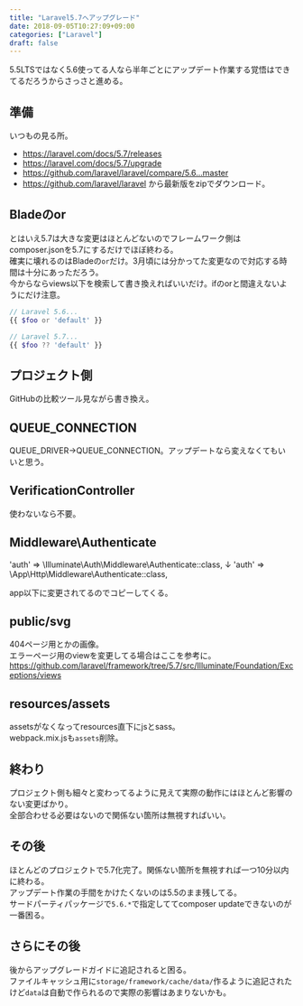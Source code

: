 ```yaml
---
title: "Laravel5.7へアップグレード"
date: 2018-09-05T10:27:09+09:00
categories: ["Laravel"]
draft: false
---
```


5.5LTSではなく5.6使ってる人なら半年ごとにアップデート作業する覚悟はできてるだろうからさっさと進める。

## 準備
いつもの見る所。

- https://laravel.com/docs/5.7/releases
- https://laravel.com/docs/5.7/upgrade
- https://github.com/laravel/laravel/compare/5.6...master
- https://github.com/laravel/laravel から最新版をzipでダウンロード。

## Bladeのor
とはいえ5.7は大きな変更はほとんどないのでフレームワーク側はcomposer.jsonを5.7にするだけでほぼ終わる。   
確実に壊れるのはBladeの`or`だけ。3月頃には分かってた変更なので対応する時間は十分にあっただろう。  
今からならviews以下を検索して書き換えればいいだけ。ifのorと間違えないようにだけ注意。

```php
// Laravel 5.6...
{{ $foo or 'default' }}

// Laravel 5.7...
{{ $foo ?? 'default' }}
```

## プロジェクト側
GitHubの比較ツール見ながら書き換え。

## QUEUE_CONNECTION
QUEUE_DRIVER→QUEUE_CONNECTION。アップデートなら変えなくてもいいと思う。

## VerificationController
使わないなら不要。

## Middleware\Authenticate
'auth' => \Illuminate\Auth\Middleware\Authenticate::class,
↓
'auth' => \App\Http\Middleware\Authenticate::class,

app以下に変更されてるのでコピーしてくる。

## public/svg
404ページ用とかの画像。  
エラーページ用のviewを変更してる場合はここを参考に。  
https://github.com/laravel/framework/tree/5.7/src/Illuminate/Foundation/Exceptions/views

## resources/assets
assetsがなくなってresources直下にjsとsass。  
webpack.mix.jsも`assets`削除。

## 終わり
プロジェクト側も細々と変わってるように見えて実際の動作にはほとんど影響のない変更ばかり。  
全部合わせる必要はないので関係ない箇所は無視すればいい。

## その後
ほとんどのプロジェクトで5.7化完了。関係ない箇所を無視すれば一つ10分以内に終わる。  
アップデート作業の手間をかけたくないのは5.5のまま残してる。  
サードパーティパッケージで`5.6.*`で指定しててcomposer updateできないのが一番困る。

## さらにその後
後からアップグレードガイドに追記されると困る。  
ファイルキャッシュ用に`storage/framework/cache/data/`作るように追記されたけど`data`は自動で作られるので実際の影響はあまりないかも。
